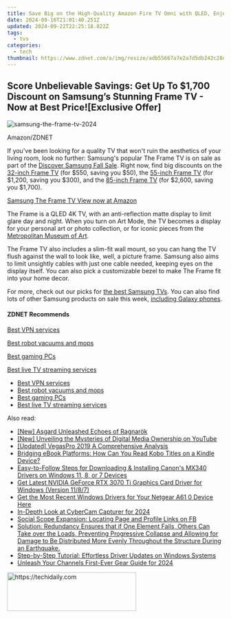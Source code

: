 ```yaml
---
title: Save Big on the High-Quality Amazon Fire TV Omni with QLED, Enjoy a Limited Time Offer of $150 Off!
date: 2024-09-16T21:01:40.251Z
updated: 2024-09-22T22:25:18.822Z
tags:
  - tvs
categories:
  - tech
thumbnail: https://www.zdnet.com/a/img/resize/adb55667a7e2a7d5db242c28ecdf3c5b58e1154a/2023/01/26/e8a0b2b1-284d-4548-a1aa-4bd522441dbe/chameleon-pluto-tv-jungle-planet.jpg?width=278&height=156&fit=crop&auto=webp
---
```


## Score Unbelievable Savings: Get Up To $1,700 Discount on Samsung’s Stunning Frame TV - Now at Best Price![Exclusive Offer]

![samsung-the-frame-tv-2024](https://www.zdnet.com/a/img/resize/54ef75cf8ae9852e8d5c04926af968ccdd25284c/2024/07/13/7317dce9-c15a-45f4-a7a9-f51535642d71/samsung-the-frame-tv-2024.jpg?auto=webp&width=1280)

Amazon/ZDNET

If you've been looking for a quality TV that won't ruin the aesthetics of your living room, look no further: Samsung's popular The Frame TV is on sale as part of the [Discover Samsung Fall Sale](https://shop-links.co/link/?url=https%3A%2F%2Fwww.samsung.com%2Fus%2Fdiscover-samsung-event%2F&publisher_slug=itechdaily19598&exclusive=1). Right now, find big discounts on the [32-inch Frame TV](https://shop-links.co/link/?url=https%3A%2F%2Fwww.samsung.com%2Fus%2Ftelevisions-home-theater%2Ftvs%2Fthe-frame%2F85-class-the-frame-qled-4k-smart-tv-2022-qn85ls03bafxza%2F&publisher_slug=itechdaily19598&exclusive=1) (for $550, saving you $50), the [55-inch Frame TV](https://shop-links.co/link/?url=https%3A%2F%2Fwww.samsung.com%2Fus%2Ftelevisions-home-theater%2Ftvs%2Fthe-frame%2F55-class-the-frame-qled-4k-smart-tv-2022-qn55ls03bafxza%2F&publisher_slug=itechdaily19598&exclusive=1) (for $1,200, saving you $300), and the [85-inch Frame TV](https://shop-links.co/link/?url=https%3A%2F%2Fwww.samsung.com%2Fus%2Ftelevisions-home-theater%2Ftvs%2Fthe-frame%2F85-class-the-frame-qled-4k-smart-tv-2022-qn85ls03bafxza%2F&publisher_slug=itechdaily19598&exclusive=1) (for $2,600, saving you $1,700). 

[Samsung The Frame TV View now at Amazon](https://buy.geni.us/Proxy.ashx?TSID=368250&GR%5FURL=https%3A%2F%2Fwww.amazon.com%2FSAMSUNG-55-Inch-Anti-Reflection-Included-QN55LS03BAFXZA%2Fdp%2FB09WGML25Y%2F%3Ftag%3Dzd-buy-button-20%26ascsubtag%3D%5F%5FCOM%5FCLICK%5FID%5F%5F%7C02eca5ad-8c33-44b2-9f05-88cbc1833d37%7Cdtp&dtb=1)

The Frame is a QLED 4K TV, with an anti-reflection matte display to limit glare day and night. When you turn on Art Mode, the TV becomes a display for your personal art or photo collection, or for iconic pieces from the [Metropolitan Museum of Art](https://www.zdnet.com/home-and-office/home-entertainment/samsung-adds-iconic-artwork-from-the-met-to-its-frame-tv-collection/). 

The Frame TV also includes a slim-fit wall mount, so you can hang the TV flush against the wall to look like, well, a picture frame. Samsung also aims to limit unsightly cables with just one cable needed, keeping eyes on the display itself. You can also pick a customizable bezel to make The Frame fit into your home decor. 

For more, check out our picks for [the best Samsung TVs](https://www.zdnet.com/home-and-office/home-entertainment/best-samsung-tv/). You can also find lots of other Samsung products on sale this week, [including Galaxy phones](https://www.zdnet.com/article/get-a-galaxy-z-flip-6-fold-6-s24-ultra-or-s24-for-up-to-1200-off-right-now-heres-how/).

#### **ZDNET** Recommends

[Best VPN services](https://www.zdnet.com/article/best-vpn/ "Best VPN services")

[Best robot vacuums and mops](https://www.zdnet.com/article/best-robot-vacuum-mop/ "Best robot vacuums and mops")

[Best gaming PCs](https://www.zdnet.com/article/best-gaming-pc/ "Best gaming PCs")

[Best live TV streaming services](https://www.zdnet.com/article/best-live-tv-streaming-service/ "Best live TV streaming services")

* [Best VPN services](https://www.zdnet.com/article/best-vpn/ "Best VPN services")
* [Best robot vacuums and mops](https://www.zdnet.com/article/best-robot-vacuum-mop/ "Best robot vacuums and mops")
* [Best gaming PCs](https://www.zdnet.com/article/best-gaming-pc/ "Best gaming PCs")
* [Best live TV streaming services](https://www.zdnet.com/article/best-live-tv-streaming-service/ "Best live TV streaming services")

<ins class="adsbygoogle"
     style="display:block"
     data-ad-format="autorelaxed"
     data-ad-client="ca-pub-7571918770474297"
     data-ad-slot="1223367746"></ins>

<ins class="adsbygoogle"
     style="display:block"
     data-ad-client="ca-pub-7571918770474297"
     data-ad-slot="8358498916"
     data-ad-format="auto"
     data-full-width-responsive="true"></ins>

<span class="atpl-alsoreadstyle">Also read:</span>
<div><ul>
<li><a href="https://screen-video-capture.techidaily.com/new-asgard-unleashed-echoes-of-ragnarok/"><u>[New] Asgard Unleashed Echoes of Ragnarök</u></a></li>
<li><a href="https://eaxpv-info.techidaily.com/new-unveiling-the-mysteries-of-digital-media-ownership-on-youtube/"><u>[New] Unveiling the Mysteries of Digital Media Ownership on YouTube</u></a></li>
<li><a href="https://some-guidance.techidaily.com/updated-vegaspro-2019-a-comprehensive-analysis/"><u>[Updated] VegasPro 2019 A Comprehensive Analysis</u></a></li>
<li><a href="https://discover-amazing.techidaily.com/bridging-ebook-platforms-how-can-you-read-kobo-titles-on-a-kindle-device/"><u>Bridging eBook Platforms: How Can You Read Kobo Titles on a Kindle Device?</u></a></li>
<li><a href="https://hardware-updates.techidaily.com/easy-to-follow-steps-for-downloading-and-installing-canons-mx340-drivers-on-windows-11-8-or-7-devices/"><u>Easy-to-Follow Steps for Downloading & Installing Canon's MX340 Drivers on Windows 11, 8, or 7 Devices</u></a></li>
<li><a href="https://hardware-help.techidaily.com/get-latest-nvidia-geforce-rtx-3070-ti-graphics-card-driver-for-windows-version-1187/"><u>Get Latest NVIDIA GeForce RTX 3070 Ti Graphics Card Driver for Windows (Version 11/8/7)</u></a></li>
<li><a href="https://hardware-updates.techidaily.com/get-the-most-recent-windows-drivers-for-your-netgear-a61-0-device-here/"><u>Get the Most Recent Windows Drivers for Your Netgear A61 0 Device Here</u></a></li>
<li><a href="https://video-capture.techidaily.com/in-depth-look-at-cybercam-capturer-for-2024/"><u>In-Depth Look at CyberCam Capturer for 2024</u></a></li>
<li><a href="https://facebook.techidaily.com/social-scope-expansion-locating-page-and-profile-links-on-fb/"><u>Social Scope Expansion: Locating Page and Profile Links on FB</u></a></li>
<li><a href="https://hardware-updates.techidaily.com/solution-redundancy-ensures-that-if-one-element-fails-others-can-take-over-the-loads-preventing-progressive-collapse-and-allowing-for-damage-to-be-distribut177/"><u>Solution: Redundancy Ensures that if One Element Fails, Others Can Take over the Loads, Preventing Progressive Collapse and Allowing for Damage to Be Distributed More Evenly Throughout the Structure During an Earthquake.</u></a></li>
<li><a href="https://hardware-updates.techidaily.com/step-by-step-tutorial-effortless-driver-updates-on-windows-systems/"><u>Step-by-Step Tutorial: Effortless Driver Updates on Windows Systems</u></a></li>
<li><a href="https://facebook-video-footage.techidaily.com/unleash-your-channels-first-ever-gear-guide-for-2024/"><u>Unleash Your Channels First-Ever Gear Guide for 2024</u></a></li>
</ul></div>

<!-- affiliate ads begin -->
<a href="https://laganoo.pxf.io/c/5597632/1528693/16446" target="_top" id="1528693">
  <img src="//a.impactradius-go.com/display-ad/16446-1528693" border="0" alt="https://techidaily.com" width="300" height="90"/>
</a>
<img height="0" width="0" src="https://laganoo.pxf.io/i/5597632/1528693/16446" style="position:absolute;visibility:hidden;" border="0" />
<!-- affiliate ads end -->

